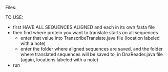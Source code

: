 Files:

TO USE:

- first HAVE ALL SEQUENCES ALIGNED and each in its own fasta file
- then find where protein you want to translate starts on all sequences
   - enter that value into TranscribeTranslate.java file (location labeled with a note)
   - enter the folder where aligned sequences are saved, and the folder where translated sequences will be saved to, in DnaReader.java file (again, locations labeled with a note)
- run
